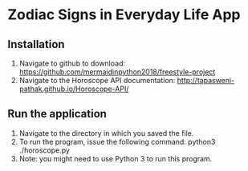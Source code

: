 # Zodiac Signs in Everyday Life App
## Installation
1. Navigate to github to download: https://github.com/mermaidinpython2018/freestyle-project
2. Navigate to the Horoscope API documentation: http://tapasweni-pathak.github.io/Horoscope-API/
## Run the application
1. Navigate to the directory in which you saved the file.
2. To run the program, issue the following command: python3 ./horoscope.py
3. Note: you might need to use Python 3 to run this program.
